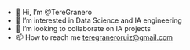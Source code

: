 - 👋 Hi, I’m @TereGranero
- 👀 I’m interested in Data Science and IA engineering
- 💞️ I’m looking to collaborate on IA projects
- 📫 How to reach me teregraneroruiz@gmail.com

<!---
TereGranero/TereGranero is a ✨ special ✨ repository because its `README.md` (this file) appears on your GitHub profile.
You can click the Preview link to take a look at your changes.
--->
